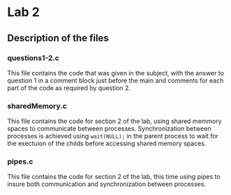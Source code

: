 # Lab 2

## Description of the files

### questions1-2.c

This file contains the code that was given in the subject, with the answer to
question 1 in a comment block just before the main and comments for each part
of the code as required by question 2.

### sharedMemory.c

This file contains the code for section 2 of the lab, using shared memmory spaces
to communicate between processes.
Synchronization between processes is achieved using
`wait(NULL);`
in the parent process to wait for the exectuion of the childs before accessing shared
memory spaces.

### pipes.c

This file contains the code for section 2 of the lab, this time using pipes to insure
both communication and synchronization between processes.
